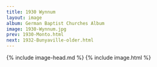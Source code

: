 ```yaml
---
title: 1930 Wynnum
layout: image
album: German Baptist Churches Album
image: 1930-Wynnum.jpg
prev: 1930-Monto.html
next: 1932-Bunyaville-older.html
---
```

{% include image-head.md %}
{% include image.html %}